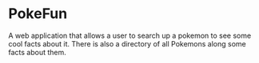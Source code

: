 # PokeFun
A web application that allows a user to search up a pokemon to see some cool facts about it. There is also a directory of all Pokemons along some facts about them.
